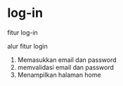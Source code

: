 # log-in
fitur log-in

alur fitur login
1. Memasukkan email dan password
2. memvalidasi email dan password
3. Menampilkan halaman home
